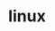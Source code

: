 ---
permalink: /engineering/projects/linux/
project_maintainers: ''
project_stats: sub-projects
sub_projects:
- project_email: linux-acpi@vger.kernel.org
  project_link_name: linux-acpi
  project_maintainers: ''
  project_name: linux-acpi
  project_patches_url: http://patches.linaro.org/api/projects/185/?format=json
  project_scm_url: git://git.kernel.org/pub/scm/linux/kernel/git/torvalds/linux.git
  project_stats: 'true'
  project_url: n/a
- project_email: linux-arm-kernel@lists.infradead.org
  project_link_name: linux-arm-kernel
  project_maintainers: ''
  project_name: linux-arm-kernel
  project_patches_url: http://patches.linaro.org/api/projects/12/?format=json
  project_scm_url: git://git.kernel.org/pub/scm/linux/kernel/git/torvalds/linux.git
  project_stats: 'true'
  project_url: https://git.kernel.org/pub/scm/linux/kernel/git/torvalds/linux.git/commit/
- project_email: linux-arm-msm@vger.kernel.org
  project_link_name: linux-arm-msm
  project_maintainers: ''
  project_name: linux-arm-msm
  project_patches_url: http://patches.linaro.org/api/projects/196/?format=json
  project_scm_url: git://git.kernel.org/pub/scm/linux/kernel/git/stable/linux-stable.git
  project_stats: 'true'
  project_url: https://git.kernel.org/pub/scm/linux/kernel/git/stable/linux.git/commit
- project_email: linux-bluetooth@vger.kernel.org
  project_link_name: linux-bluetooth
  project_maintainers: ''
  project_name: linux-bluetooth
  project_patches_url: http://patches.linaro.org/api/projects/133/?format=json
  project_scm_url: git://git.kernel.org/pub/scm/linux/kernel/git/bluetooth/bluetooth-next.git
  project_stats: 'true'
  project_url: n/a
- project_email: linux-crypto@vger.kernel.org
  project_link_name: linux-crypto
  project_maintainers: ''
  project_name: linux-crypto
  project_patches_url: http://patches.linaro.org/api/projects/136/?format=json
  project_scm_url: git://git.kernel.org/pub/scm/linux/kernel/git/herbert/crypto-2.6.git
  project_stats: 'true'
  project_url: n/a
- project_email: linux-efi@vger.kernel.org
  project_link_name: linux-efi
  project_maintainers: ''
  project_name: linux-efi
  project_patches_url: http://patches.linaro.org/api/projects/209/?format=json
  project_scm_url: git://git.kernel.org/pub/scm/linux/kernel/git/torvalds/linux.git
  project_stats: 'true'
  project_url: http://git.kernel.org/?p=linux/kernel/git/torvalds/linux.git;a=commit;h=
- project_email: linux-fbdev@vger.kernel.org
  project_link_name: linux-fbdev
  project_maintainers: ''
  project_name: linux-fbdev
  project_patches_url: http://patches.linaro.org/api/projects/131/?format=json
  project_scm_url: https://github.com/schandinat/linux-2.6.git
  project_stats: 'true'
  project_url: n/a
- project_email: linux-gpio@vger.kernel.org
  project_link_name: linux-gpio
  project_maintainers: ''
  project_name: linux-gpio
  project_patches_url: http://patches.linaro.org/api/projects/186/?format=json
  project_scm_url: git://git.kernel.org/pub/scm/linux/kernel/git/linusw/linux-gpio.git
  project_stats: 'true'
  project_url: http://git.kernel.org/cgit/linux/kernel/git/linusw/linux-gpio.git/commit/?id=
- project_email: linux-i2c@vger.kernel.org
  project_link_name: linux-i2c
  project_maintainers: ''
  project_name: linux-i2c
  project_patches_url: http://patches.linaro.org/api/projects/27/?format=json
  project_scm_url: git://git.kernel.org/pub/scm/linux/kernel/git/jdelvare/staging.git
  project_stats: 'true'
  project_url: http://git.kernel.org/?p=linux/kernel/git/jdelvare/staging.git;a=commit;h=
- project_email: linux-input@vger.kernel.org
  project_link_name: linux-input
  project_maintainers: ''
  project_name: linux-input
  project_patches_url: http://patches.linaro.org/api/projects/124/?format=json
  project_scm_url: git://git.kernel.org/pub/scm/linux/kernel/git/dtor/input.git
  project_stats: 'true'
  project_url: http://git.kernel.org/?p=linux/kernel/git/dtor/input.git;a=commit;h=
- project_email: linux-kernel@vger.kernel.org
  project_link_name: linux-kernel
  project_maintainers: ''
  project_name: linux-kernel
  project_patches_url: http://patches.linaro.org/api/projects/11/?format=json
  project_scm_url: git://git.kernel.org/pub/scm/linux/kernel/git/torvalds/linux.git
  project_stats: 'true'
  project_url: https://git.kernel.org/pub/scm/linux/kernel/git/torvalds/linux.git/commit
- project_email: linux-kselftest@vger.kernel.org
  project_link_name: linux-kselftest
  project_maintainers: ''
  project_name: linux-kselftest
  project_patches_url: http://patches.linaro.org/api/projects/233/?format=json
  project_scm_url: git://git.kernel.org/pub/scm/linux/kernel/git/shuah/linux-kselftest.git
  project_stats: 'true'
  project_url: https://git.kernel.org/cgit/linux/kernel/git/shuah/linux-kselftest.git/commit/?id=
- project_email: linux-leds@vger.kernel.org
  project_link_name: linux-leds
  project_maintainers: ''
  project_name: linux-leds
  project_patches_url: http://patches.linaro.org/api/projects/128/?format=json
  project_scm_url: git://git.kernel.org/pub/scm/linux/kernel/git/cooloney/linux-leds.git
  project_stats: 'true'
  project_url: n/a
- project_email: linux-media@vger.kernel.org
  project_link_name: linux-media
  project_maintainers: ''
  project_name: linux-media
  project_patches_url: http://patches.linaro.org/api/projects/123/?format=json
  project_scm_url: git://git.kernel.org/pub/scm/linux/kernel/git/torvalds/linux.git
  project_stats: 'true'
  project_url: http://git.kernel.org/?p=linux/kernel/git/torvalds/linux-2.6.git;a=commit;h=
- project_email: linux-mm@kvack.org
  project_link_name: linux-mm
  project_maintainers: ''
  project_name: linux-mm
  project_patches_url: http://patches.linaro.org/api/projects/137/?format=json
  project_scm_url: git://git.kernel.org/pub/scm/linux/kernel/git/torvalds/linux.git
  project_stats: 'true'
  project_url: n/a
- project_email: linux-mmc@vger.kernel.org
  project_link_name: linux-mmc
  project_maintainers: ''
  project_name: linux-mmc
  project_patches_url: http://patches.linaro.org/api/projects/18/?format=json
  project_scm_url: git://git.kernel.org/pub/scm/linux/kernel/git/cjb/mmc.git
  project_stats: 'true'
  project_url: http://git.kernel.org/?p=linux/kernel/git/cjb/mmc.git;a=commit;h=
- project_email: linux-mtd@lists.infradead.org
  project_link_name: linux-mtd
  project_maintainers: ''
  project_name: linux-mtd
  project_patches_url: http://patches.linaro.org/api/projects/132/?format=json
  project_scm_url: git://git.infradead.org/users/dedekind/l2-mtd.git
  project_stats: 'true'
  project_url: n/a
- project_email: linux-omap@vger.kernel.org
  project_link_name: linux-omap
  project_maintainers: ''
  project_name: linux-omap
  project_patches_url: http://patches.linaro.org/api/projects/28/?format=json
  project_scm_url: git://git.kernel.org/pub/scm/linux/kernel/git/tmlind/linux-omap.git
  project_stats: 'true'
  project_url: http://git.kernel.org/?p=linux/kernel/git/tmlind/linux-omap.git;a=commit;h=
- project_email: linux-pm@vger.kernel.org
  project_link_name: linux-pm
  project_maintainers: ''
  project_name: linux-pm
  project_patches_url: http://patches.linaro.org/api/projects/139/?format=json
  project_scm_url: git://git.kernel.org/pub/scm/linux/kernel/git/torvalds/linux.git
  project_stats: 'true'
  project_url: https://git.kernel.org/pub/scm/linux/kernel/git/torvalds/linux.git/commit
- project_email: linux-rt-users@vger.kernel.org
  project_link_name: linux-rt-users
  project_maintainers: ''
  project_name: Linux RT Users
  project_patches_url: http://patches.linaro.org/api/projects/195/?format=json
  project_scm_url: git://git.kernel.org/pub/scm/linux/kernel/git/rt/linux-stable-rt.git
  project_stats: 'true'
  project_url: n/a
- project_email: linux-samsung-soc@vger.kernel.org
  project_link_name: linux-samsung-soc
  project_maintainers: ''
  project_name: linux-samsung-soc
  project_patches_url: http://patches.linaro.org/api/projects/29/?format=json
  project_scm_url: git://git.kernel.org/pub/scm/linux/kernel/git/kgene/linux-samsung.git
  project_stats: 'true'
  project_url: https://git.kernel.org/cgit/linux/kernel/git/kgene/linux-samsung.git/commit/?id=
- project_email: linux-scsi@vger.kernel.org
  project_link_name: linux-scsi
  project_maintainers: ''
  project_name: linaro-scsi
  project_patches_url: http://patches.linaro.org/api/projects/127/?format=json
  project_scm_url: git://git.kernel.org/pub/scm/linux/kernel/git/jejb/scsi.git
  project_stats: 'true'
  project_url: n/a
- project_email: linux-serial@vger.kernel.org
  project_link_name: linux-serial
  project_maintainers: ''
  project_name: linux-serial
  project_patches_url: http://patches.linaro.org/api/projects/138/?format=json
  project_scm_url: git://git.kernel.org/pub/scm/linux/kernel/git/gregkh/tty.git
  project_stats: 'true'
  project_url: n/a
- project_email: linux-spi@vger.kernel.org
  project_link_name: linux-spi
  project_maintainers: ''
  project_name: Linux SPI
  project_patches_url: http://patches.linaro.org/api/projects/96/?format=json
  project_scm_url: git://git.kernel.org/pub/scm/linux/kernel/git/torvalds/linux.git
  project_stats: 'true'
  project_url: https://git.kernel.org/pub/scm/linux/kernel/git/torvalds/linux.git/commit
- project_email: stable@vger.kernel.org
  project_link_name: linux-stable
  project_maintainers: ''
  project_name: Linux Stable
  project_patches_url: http://patches.linaro.org/api/projects/198/?format=json
  project_scm_url: git://git.kernel.org/pub/scm/linux/kernel/git/stable/linux-stable.git
  project_stats: 'true'
  project_url: https://git.kernel.org/cgit/linux/kernel/git/stable/linux-stable.git/commit/?id=
- project_email: devel@driverdev.osuosl.org
  project_link_name: linux-staging
  project_maintainers: ''
  project_name: linux-staging
  project_patches_url: http://patches.linaro.org/api/projects/129/?format=json
  project_scm_url: git://git.kernel.org/pub/scm/linux/kernel/git/gregkh/staging.git
  project_stats: 'true'
  project_url: n/a
- project_email: linux-usb@vger.kernel.org
  project_link_name: linux-usb
  project_maintainers: ''
  project_name: linux-usb
  project_patches_url: http://patches.linaro.org/api/projects/20/?format=json
  project_scm_url: git://git.kernel.org/pub/scm/linux/kernel/git/gregkh/usb.git
  project_stats: 'true'
- project_email: linux-watchdog@vger.kernel.org
  project_link_name: linux-watchdog
  project_maintainers: ''
  project_name: linux-watchdog
  project_patches_url: http://patches.linaro.org/api/projects/134/?format=json
  project_scm_url: ''
  project_stats: 'true'
  project_url: n/a
- project_email: linux-wireless@vger.kernel.org
  project_link_name: linux-wireless
  project_maintainers: ''
  project_name: Linux wireless
  project_patches_url: http://patches.linaro.org/api/projects/119/?format=json
  project_scm_url: git://git.kernel.org/pub/scm/linux/kernel/git/linville/wireless-next.git
  project_stats: 'true'
  project_url: http://git.kernel.org/?p=linux/kernel/git/linville/wireless-next.git;a=commit;h=
title: linux
---